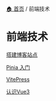 [🏠 首页](../_index.md) / 前端技术

# 前端技术

[搭建博客站点](build-blog-site.md)

[Pinia 入门](pinia.md)

[VitePress](vitepress.md)

[认识Vue3](vue3.md)
